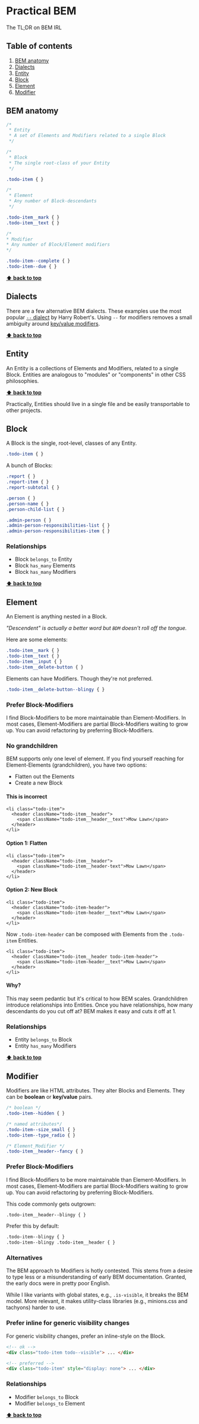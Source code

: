 # Practical BEM
The TL;DR on BEM IRL

## Table of contents

1. [BEM anatomy](#bem-anatomy)
1. [Dialects](#dialects)
1. [Entity](#entity)
1. [Block](#block)
1. [Element](#element)
1. [Modifier](#modifier)

## BEM anatomy

```css
/*
 * Entity
 * A set of Elements and Modifiers related to a single Block
 */

/*
 * Block
 * The single root-class of your Entity
 */

.todo-item { }

/*
 * Element
 * Any number of Block-descendants
 */

.todo-item__mark { }
.todo-item__text { }

/*
* Modifier
* Any number of Block/Element modifiers
*/

.todo-item--complete { }
.todo-item--due { }
```

**[⬆ back to top](#table-of-contents)**

## Dialects
There are a few alternative BEM dialects. These examples use the most popular [`--` dialect](http://csswizardry.com/2013/01/mindbemding-getting-your-head-round-bem-syntax/) by Harry Robert's. Using `--` for modifiers removes a small ambiguity around [key/value modifiers](https://en.bem.info/methodology/naming-convention/#element-modifier).

**[⬆ back to top](#table-of-contents)**

## Entity
An Entity is a collections of Elements and Modifiers, related to a single Block. Entities are analogous to "modules" or "components" in other CSS philosophies.

**[⬆ back to top](#table-of-contents)**

Practically, Entities should live in a single file and be easily transportable to other projects.

## Block
A Block is the single, root-level, classes of any Entity.

```css
.todo-item { }
```

A bunch of Blocks:

```css
.report { }
.report-item { }
.report-subtotal { }

.person { }
.person-name { }
.person-child-list { }

.admin-person { }
.admin-person-responsibilities-list { }
.admin-person-responsibilities-item { }
```

### Relationships
* Block `belongs_to` Entity
* Block `has_many` Elements
* Block `has_many` Modifiers

**[⬆ back to top](#table-of-contents)**

## Element
An Element is anything nested in a Block.

*"Descendent" is actually a better word but `BDM` doesn't roll off the tongue.*

Here are some elements:

```css
.todo-item__mark { }
.todo-item__text { }
.todo-item__input { }
.todo-item__delete-button { }
```

Elements can have Modifiers. Though they're not preferred.

```css
.todo-item__delete-button--blingy { }
```

### Prefer Block-Modifiers
I find Block-Modifiers to be more maintainable than Element-Modifiers. In most cases, Element-Modifiers are partial Block-Modifiers waiting to grow up. You can avoid refactoring by preferring Block-Modifiers.

### No grandchildren

BEM supports only one level of element. If you find yourself reaching for Element-Elements (grandchildren), you have two options:
* Flatten out the Elements
* Create a new Block

#### This is incorrect
```
<li class="todo-item">
  <header className="todo-item__header">
    <span className="todo-item__header__text">Mow Lawn</span>
  </header>
</li>
```

#### Option 1: Flatten
```
<li class="todo-item">
  <header className="todo-item__header">
    <span className="todo-item__header-text">Mow Lawn</span>
  </header>
</li>
```

#### Option 2: New Block
```
<li class="todo-item">
  <header className="todo-item-header">
    <span className="todo-item-header__text">Mow Lawn</span>
  </header>
</li>
```

Now `.todo-item-header` can be composed with Elements from the `.todo-item` Entities.

```
<li class="todo-item">
  <header className="todo-item__header todo-item-header">
    <span className="todo-item-header__text">Mow Lawn</span>
  </header>
</li>
```

#### Why?

This may seem pedantic but it's critical to how BEM scales. Grandchildren introduce relationships into Entities. Once you have relationships, how many descendants do you cut off at? BEM makes it easy and cuts it off at 1.

### Relationships
* Entity `belongs_to` Block
* Entity `has_many` Modifiers

**[⬆ back to top](#table-of-contents)**

## Modifier
Modifiers are like HTML attributes. They alter Blocks and Elements. They can be **boolean** or **key/value** pairs.

```css
/* boolean */
.todo-item--hidden { }

/* named attributes*/
.todo-item--size_small { }
.todo-item--type_radio { }

/* Element_Modifier */
.todo-item__header--fancy { }
```

### Prefer Block-Modifiers
I find Block-Modifiers to be more maintainable than Element-Modifiers. In most cases, Element-Modifiers are partial Block-Modifiers waiting to grow up. You can avoid refactoring by preferring Block-Modifiers.

This code commonly gets outgrown:

```html
.todo-item__header--blingy { }
```

Prefer this by default:

```html
.todo-item--blingy { }
.todo-item--blingy .todo-item__header { }
```

### Alternatives
The BEM approach to Modifiers is hotly contested. This stems from a desire to type less or a misunderstanding of early BEM documentation. Granted, the early docs were in pretty poor English.

While I like variants with global states, e.g., `.is-visible`, it breaks the BEM model. More relevant, it makes utility-class libraries (e.g., minions.css and tachyons) harder to use.

### Prefer inline for generic visibility changes
For generic visibility changes, prefer an inline-style on the Block.

```html
<!-- ok -->
<div class="todo-item todo--visible"> ... </div>

<!-- preferred -->
<div class="todo-item" style="display: none"> ... </div>
```

### Relationships
* Modifier `belongs_to` Block
* Modifier `belongs_to` Element

**[⬆ back to top](#table-of-contents)**
